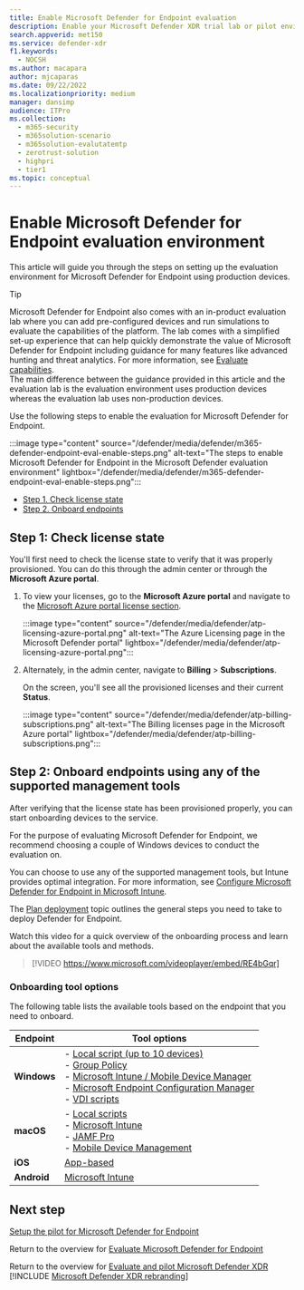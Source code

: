 ```yaml
---
title: Enable Microsoft Defender for Endpoint evaluation
description: Enable your Microsoft Defender XDR trial lab or pilot environment, including checking license state, and onboarding endpoints
search.appverid: met150
ms.service: defender-xdr
f1.keywords:
  - NOCSH
ms.author: macapara
author: mjcaparas
ms.date: 09/22/2022
ms.localizationpriority: medium
manager: dansimp
audience: ITPro
ms.collection:
  - m365-security
  - m365solution-scenario
  - m365solution-evalutatemtp
  - zerotrust-solution
  - highpri
  - tier1
ms.topic: conceptual
---
```


# Enable Microsoft Defender for Endpoint evaluation environment

This article will guide you through the steps on setting up the evaluation environment for Microsoft Defender for Endpoint using production devices.

> [!TIP]
> Microsoft Defender for Endpoint also comes with an in-product evaluation lab where you can add pre-configured devices and run simulations to evaluate the capabilities of the platform. The lab comes with a simplified set-up experience that can help quickly demonstrate the value of Microsoft Defender for Endpoint including guidance for many features like advanced hunting and threat analytics. For more information, see [Evaluate capabilities](/defender-endpoint/evaluation-lab). <br> The main difference between the guidance provided in this article and the evaluation lab is the evaluation environment uses production devices whereas the evaluation lab uses non-production devices.

Use the following steps to enable the evaluation for Microsoft Defender for Endpoint.

:::image type="content" source="/defender/media/defender/m365-defender-endpoint-eval-enable-steps.png" alt-text="The steps to enable Microsoft Defender for Endpoint in the Microsoft Defender evaluation environment" lightbox="/defender/media/defender/m365-defender-endpoint-eval-enable-steps.png":::

- [Step 1. Check license state](#step-1-check-license-state)
- [Step 2. Onboard endpoints](#step-2-onboard-endpoints-using-any-of-the-supported-management-tools)

## Step 1: Check license state

You'll first need to check the license state to verify that it was properly provisioned. You can do this through the admin center or through the **Microsoft Azure portal**.

1. To view your licenses, go to the **Microsoft Azure portal** and navigate to the [Microsoft Azure portal license section](https://portal.azure.com/#blade/Microsoft_AAD_IAM/LicensesMenuBlade/Products).

   :::image type="content" source="/defender/media/defender/atp-licensing-azure-portal.png" alt-text="The Azure Licensing page in the Microsoft Defender portal" lightbox="/defender/media/defender/atp-licensing-azure-portal.png":::

1. Alternately, in the admin center, navigate to **Billing** > **Subscriptions**.

    On the screen, you'll see all the provisioned licenses and their current **Status**.

    :::image type="content" source="/defender/media/defender/atp-billing-subscriptions.png" alt-text="The Billing licenses page in the Microsoft Azure portal" lightbox="/defender/media/defender/atp-billing-subscriptions.png":::

## Step 2: Onboard endpoints using any of the supported management tools

After verifying that the license state has been provisioned properly, you can start onboarding devices to the service.

For the purpose of evaluating Microsoft Defender for Endpoint, we recommend choosing a couple of Windows devices to conduct the evaluation on.

You can choose to use any of the supported management tools, but Intune provides optimal integration. For more information, see [Configure Microsoft Defender for Endpoint in Microsoft Intune](/mem/intune/protect/advanced-threat-protection-configure#enable-microsoft-defender-for-endpoint-in-intune).

The [Plan deployment](/defender-endpoint/deployment-strategy) topic outlines the general steps you need to take to deploy Defender for Endpoint.

Watch this video for a quick overview of the onboarding process and learn about the available tools and methods.

> [!VIDEO https://www.microsoft.com/videoplayer/embed/RE4bGqr]

### Onboarding tool options

The following table lists the available tools based on the endpoint that you need to onboard.

| Endpoint | Tool options |
|---|---|
| **Windows** |- [Local script (up to 10 devices)](/defender-endpoint/configure-endpoints-script)<br/>- [Group Policy](/defender-endpoint/configure-endpoints-gp)<br/>- [Microsoft Intune / Mobile Device Manager](/defender-endpoint/configure-endpoints-mdm)<br/>- [Microsoft Endpoint Configuration Manager](/defender-endpoint/configure-endpoints-sccm)<br/>- [VDI scripts](/defender-endpoint/configure-endpoints-vdi) |
| **macOS** | - [Local scripts](/defender-endpoint/mac-install-manually)<br/>- [Microsoft Intune](/defender-endpoint/mac-install-with-intune)<br/>- [JAMF Pro](/defender-endpoint/mac-install-with-jamf)<br/>- [Mobile Device Management](/defender-endpoint/mac-install-with-other-mdm) |
| **iOS** | [App-based](/defender-endpoint/ios-install) |
| **Android** | [Microsoft Intune](/defender-endpoint/android-intune) |

## Next step
[Setup the pilot for Microsoft Defender for Endpoint](eval-defender-endpoint-pilot.md)

Return to the overview for [Evaluate Microsoft Defender for Endpoint](eval-defender-endpoint-overview.md)

Return to the overview for [Evaluate and pilot Microsoft Defender XDR](eval-overview.md)
[!INCLUDE [Microsoft Defender XDR rebranding](../includes/defender-m3d-techcommunity.md)]
